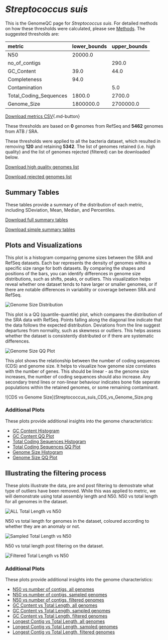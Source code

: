 # *Streptococcus suis*

This is the GenomeQC page for *Streptococcus suis*. For detailed methods on how these thresholds were calculated, please see [Methods](../../methods.md).
The suggested thresholds are: 

| metric                 | lower_bounds   | upper_bounds   |
|:-----------------------|:---------------|:---------------|
| N50                    | 20000.0        |                |
| no_of_contigs          |                | 290.0          |
| GC_Content             | 39.0           | 44.0           |
| Completeness           | 94.0           |                |
| Contamination          |                | 5.0            |
| Total_Coding_Sequences | 1800.0         | 2700.0         |
| Genome_Size            | 1800000.0      | 2700000.0      |

[Download metrics CSV](Streptococcus_suis_metrics.csv){.md-button}


These thresholds are based on **0** genomes from RefSeq and **5462** genomes from ATB / SRA.

These thresholds were applied to all the bacteria dataset, which resulted in removing **120** and retaining **5342**.
The list of genomes retained (i.e. high quality) and the list of genomes rejected (filtered) can be downloaded below. 

[Download high quality genomes list](Streptococcus_suis_high_quality_genomes.csv.xz)


[Download rejected genomes list](Streptococcus_suis_filtered_out_genomes.csv.xz)



## Summary Tables
These tables provide a summary of the distribution of each metric, including SDeviation, Mean, Median, and Percentiles.

[Download full summary tables](summary.csv)

[Download simple summary tables](selected_summary.csv)

## Plots and Visualizations

This plot is a histogram comparing genome sizes between the SRA and RefSeq datasets. Each bar represents the density of genomes within a specific size range for both datasets. By comparing the shapes and positions of the bars, you can identify differences in genome size distributions, such as shifts, peaks, or outliers. This visualization helps reveal whether one dataset tends to have larger or smaller genomes, or if there are notable differences in variability or coverage between SRA and RefSeq.

![Genome Size Distribution](Genome_Size_refseq_histogram_kde.png)

This plot is a QQ (quantile-quantile) plot, which compares the distribution of the SRA data with RefSeq. Points falling along the diagonal line indicate that the data follows the expected distribution. Deviations from the line suggest departures from normality, such as skewness or outliers. This helps assess whether the dataset is consistently distributed or if there are systematic differences.

![Genome Size QQ Plot](Genome_Size_refseq_qqplot.png)

This plot shows the relationship between the number of coding sequences (CDS) and genome size. It helps to visualize how genome size correlates with the number of genes. This should be linear - as the genome size increases, the number of coding sequences should also increase. Any secondary trend lines or non-linear behaviour indicates bone fide seperate populations within the retained genomes, or some remaining contaminant. 

![CDS vs Genome Size](Streptococcus_suis_CDS_vs_Genome_Size.png

### Additional Plots

These plots provide additional insights into the genome characteristics:

- [GC Content Histogram](GC_Content_refseq_histogram_kde.png)
- [GC Content QQ Plot](GC_Content_refseq_qqplot.png)
- [Total Coding Sequences Histogram](Total_Coding_Sequences_refseq_histogram_kde.png)
- [Total Coding Sequences QQ Plot](Total_Coding_Sequences_refseq_qqplot.png)
- [Genome Size Histogram](Genome_Size_refseq_histogram_kde.png)
- [Genome Size QQ Plot](Genome_Size_refseq_qqplot.png)
## Illustrating the filtering process
These plots illustrate the data, pre and post filtering to demostrate what type of outliers have been removed. While this was applied to metric, we will demonstrate using total assembly length and N50.
N50 vs total length for all genomes in the dataset.

![ALL Total Length vs N50](Streptococcus_suis_all_total_length_N50.png)

N50 vs total length for genomes in the dataset, coloured according to whether they are an anomaly or not.

![Sampled Total Length vs N50](Streptococcus_suis_sample_total_length_N50.png)

N50 vs total length post filtering on the dataset.

![Filtered Total Length vs N50](Streptococcus_suis_filt_total_length_N50.png)

### Additional Plots

These plots provide additional insights into the genome characteristics:

- [N50 vs number of contigs, all genomes](Streptococcus_suis_all_N50_number.png)
- [N50 vs number of contigs, sampled genomes](Streptococcus_suis_sample_N50_number.png)
- [N50 vs number of contigs, filtered genomes](Streptococcus_suis_filt_N50_number.png)
- [GC Content vs Total Length, all genomes](Streptococcus_suis_all_total_length_GC_Content.png)
- [GC Content vs Total Length, sampled genomes](Streptococcus_suis_sample_total_length_GC_Content.png)
- [GC Content vs Total Length, filtered genomes](Streptococcus_suis_filt_total_length_GC_Content.png)
- [Longest Contig vs Total Length, all genomes](Streptococcus_suis_all_total_length_longest.png)
- [Longest Contig vs Total Length, sampled genomes](Streptococcus_suis_sample_total_length_longest.png)
- [Longest Contig vs Total Length, filtered genomes](Streptococcus_suis_filt_total_length_longest.png)
